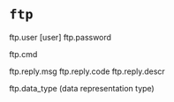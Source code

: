 # `ftp`

ftp.user [user]
ftp.password

ftp.cmd

ftp.reply.msg
ftp.reply.code
ftp.reply.descr

ftp.data_type (data representation type)
